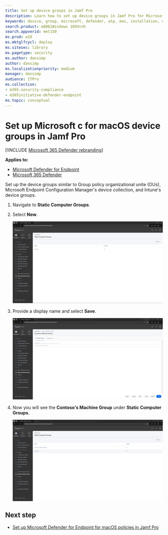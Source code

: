 ```yaml
---
title: Set up device groups in Jamf Pro
description: Learn how to set up device groups in Jamf Pro for Microsoft Defender ATP for macOS
keywords: device, group, microsoft, defender, atp, mac, installation, deploy, uninstallation, intune, jamfpro, macos, catalina, mojave, high sierra
search.product: eADQiWindows 10XVcnh
search.appverid: met150
ms.prod: w10
ms.mktglfcycl: deploy
ms.sitesec: library
ms.pagetype: security
ms.author: dansimp
author: dansimp
ms.localizationpriority: medium
manager: dansimp
audience: ITPro
ms.collection: 
- m365-security-compliance 
- m365initiative-defender-endpoint 
ms.topic: conceptual
---
```


# Set up Microsoft c for macOS device groups in Jamf Pro

[!INCLUDE [Microsoft 365 Defender rebranding](../../includes/microsoft-defender.md)]

**Applies to:**
- [Microsoft Defender for Endpoint](https://go.microsoft.com/fwlink/p/?linkid=2146631)
- [Microsoft 365 Defender](https://go.microsoft.com/fwlink/?linkid=2118804)

Set up the device groups similar to Group policy  organizational unite (OUs), Microsoft Endpoint Configuration Manager's device collection, and Intune's device groups.

1. Navigate to **Static Computer Groups**.

2. Select **New**. 

    ![Image of Jamf Pro](images/jamf-pro-static-group.png)

3. Provide a display name and select **Save**.

    ![Image of Jamf Pro](images/jamfpro-machine-group.png)

4. Now you will see the **Contoso's Machine Group** under **Static Computer Groups**.

    ![Image of Jamf Pro](images/contoso-machine-group.png)

## Next step
- [Set up Microsoft Defender for Endpoint for macOS policies in Jamf Pro](mac-jamfpro-policies.md)
